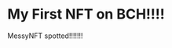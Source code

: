 # My First NFT on BCH!!!!
MessyNFT spotted!!!!!!!
                                                                                                              